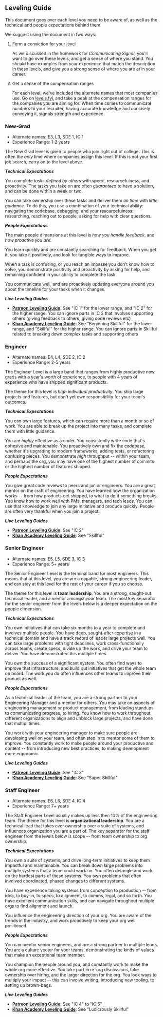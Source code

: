 ## Leveling Guide
This document goes over each level you need to be aware of, as well as the technical and people expectations behind them. 

We suggest using the document in two ways: 

1. Form a conviction for your level
    
    As we discussed in the homework for *Communicating Signal*, you'll want to go over these levels, and get a sense of where you stand. You should have examples from your experience that match the description in these levels, and give you a strong sense of where you are at in your career.

2. Get a sense of the compensation ranges

    For each level, we've included the alternate names that most companies use. Go on [levels.fyi](https://levels.fyi), and take a peak at the compensation ranges for the companies you are aiming for. When time comes to communicate numbers to your recruiter, having accurate knowledge and concisely conveying it, signals strength and experience.


### New-Grad 

- Alternate names: E3, L3, SDE 1, IC 1
- Experience Range: 1-2 years

The New Grad level is given to people who join right out of college. This is often *the only* time where companies assign this level. If this is not your first job search, carry on to the level above.

***Technical Expectations***

You complete *tasks defined by others* with speed, resourcefulness, and proactivity. The tasks you take on are often *guaranteed* to have a solution, and can be done within a week or two. 

You can take ownership over these tasks and deliver them *on time* with *little guidance*. To do this, you use a combination of your technical ability: navigating the codebase, debugging, and your resourcefulness: researching, reaching out to people, asking for help with clear questions. 

***People Expectations***

The main people dimensions at this level is *how you handle feedback*, and *how proactive you are*. 

You learn quickly and are constantly searching for feedback. When you get it, you take it positively, and look for tangible ways to improve.

When a task is confusing, or you reach an impasse you don't know how to solve, you demonstrate positivity and proactivity by asking for help, and remaining confident in your ability to complete the task. 

You communicate well, and are proactively updating everyone around you about the timeline for your tasks when it changes. 

***Live Leveling Guides***

- **[Patreon Leveling Guide][patreon-level]**: See "IC 1" for the lower range, and "IC 2" for the higher range. You can ignore parts in IC 2 that involves supporting others (giving feedback to others, giving code reviews etc)
- **[Khan Academy Leveling Guide][khan-level]**: See "Beginning Skillful" for the lower range, and "Skillful" for the higher range. You can ignore parts in Skillful related to breaking down complex tasks and supporting others

### Engineer

- Alternate names: E4, L4, SDE 2, IC 2
- Experience Range: 2-5 years

The Engineer Level is a large band that ranges from highly productive new grads with a year's worth of experience, to people with 4 years of experience who have shipped significant products.

The theme for this level is *high individual productivity*. You ship large projects and features, but don't yet own responsibility for your team's outcomes.

***Technical Expectations***

You can own large features, which can require more than a month or so of work. You are able to break up the project into many tasks, and complete them with little guidance. 

You are *highly* effective as a coder. You consistently write code that's cohesive and maintenable. You proactively own and fix the codebase, whether it's upgrading to modern frameworks, adding tests, or refactoring confusing pieces. You demonstrate *high* throughput -- within your team, and perhaps the org, you may have one of the highest number of commits or the highest number of features shipped.

***People Expectations***

You give great code reviews to peers and junior engineers. You are a great mentor on the craft of engineering. You have learned how the organization works -- from how products get shipped, to what to do if something breaks. You know how to work well with PMs, managers, and tech leads. You can use that knowledge to join any large initiative and produce quickly. People are often very thankful when you join a project.

***Live Leveling Guides***

- **[Patreon Leveling Guide][patreon-level]**: See "IC 2"
- **[Khan Academy Leveling Guide][khan-level]**: See "Skillful"

### Senior Engineer

- Alternate names: E5, L5, SDE 3, IC 3
- Experience Range: 5+ years

The Senior Engineer Level is the terminal band for most engineers. This means that at this level, you are are a capable, strong engineering leader, and can stay at this level for the rest of your career if you so choose.

The theme for this level is **team leadership**. You are a strong, saught-out technical leader, and a mentor amongst your team. The most key separator for the senior engineer from the levels below is a deeper expectation on the people dimension.

***Technical Expectations***

You own initiatives that can take six months to a year to complete and involves multiple people. You have deep, sought-after expertise in a technical domain and have a track record of leader large projects well. You can take large problems with tight deadlines, work cross-functionally across teams, create specs, divide up the work, and drive your team to deliver. You have demonstrated this multiple times.

You own the success of a significant system. You often find ways to improve that infrastructure, and build out initiatives that get the whole team on board. The work you do often influences other teams to improve their product as well.

***People Expectations***

As a technical leader of the team, you are a strong partner to your Engineering Manager and a mentor for others. You may take on aspects of engineering management or product management, from leading standups to communicating progress, to hiring. You know how to work throughout different organizations to align and unblock large projects, and have done that multipl times. 

You work with your engineering manager to make sure people are developing well on your team, and often step in to mentor some of them to improve. You constantly work to make people around your productive and content -- from introducing new best practices, to making development more ergonomic.

***Live Leveling Guides***

- **[Patreon Leveling Guide][patreon-level]**: See "IC 3"
- **[Khan Academy Leveling Guide][khan-level]**: See "Super Skillful"
  
### Staff Engineer

- Alternate names: E6, L6, SDE 4, IC 4
- Experience Range: 7+ years

The Staff Engineer Level usually makes up less then 10% of the engineering team. The theme for this level is **organizational leadership**. You are a technical lead that takes over ownership over a suite of systems, and influences organization you are a part of. The key separator for the staff engineer from the levels below is scope -- from team ownership to org ownership.

***Technical Expectations***

You own a suite of systems, and drive long-term initiatives to keep them impactful and maintainable. You can break down large problems into multiple systems that a team could work on. You often detangle and work on the hardest parts of these systems. You own problems that often involved coordinated, phased changes to different systems.

You have experience taking systems from conception to production -- from idea, to buy-in, to specs, to alignment, to comms, legal, and so forth. You have excellent communication skills, and can navigate throughout multiple orgs to find alignment and launch.  

You influence the engineering direction of your org. You are aware of the trends in the industry, and work proactively to keep your org well positioned.

***People Expectations***

You can mentor senior engineers, and are a strong partner to multiple leads. You are a culture vector for your teams, demonstrating the kinds of values that make an exceptional team member. 

You champion the people around you, and constantly work to make the whole org more effective. You take part in re-org discussions, take ownership over hiring, and the larger direction for the org. You look ways to multiply your impact -- this can involve writing, introducing new tooling, to setting up brown-bags.

***Live Leveling Guides***

- **[Patreon Leveling Guide][patreon-level]**: See "IC 4" to "IC 5"
- **[Khan Academy Leveling Guide][khan-level]**: See "Ludicrously Skillful"

[patreon-level]: https://levels.patreon.com/
[khan-level]: https://docs.google.com/document/d/1qr0d05X5-AsyDYqKRCfgGGcWSshTMd_vfTggfhDpbls/
